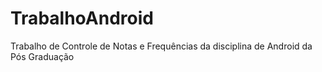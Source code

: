 # TrabalhoAndroid
Trabalho de Controle de Notas e Frequências da disciplina de Android da Pós Graduação
